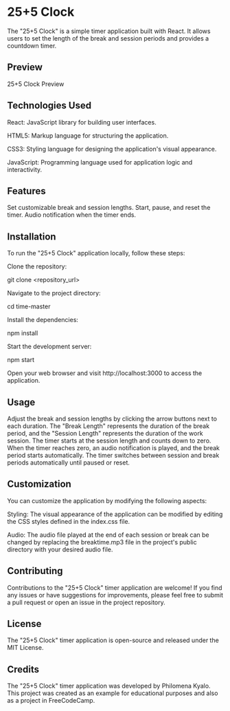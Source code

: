 # 25+5 Clock
The "25+5 Clock" is a simple timer application built with React. It allows users to set the length of the break and session periods and provides a countdown timer.
## Preview

25+5 Clock Preview

## Technologies Used
React: JavaScript library for building user interfaces.

HTML5: Markup language for structuring the application.

CSS3: Styling language for designing the application's visual appearance.

JavaScript: Programming language used for application logic and interactivity.



## Features

Set customizable break and session lengths.
Start, pause, and reset the timer.
Audio notification when the timer ends.
## Installation
To run the "25+5 Clock" application locally, follow these steps:

Clone the repository:

git clone <repository_url>

Navigate to the project directory:

cd time-master

Install the dependencies:

npm install

Start the development server:

npm start

Open your web browser and visit http://localhost:3000 to access the application.

## Usage

Adjust the break and session lengths by clicking the arrow buttons next to each duration.
The "Break Length" represents the duration of the break period, and the "Session Length" represents the duration of the work session.
The timer starts at the session length and counts down to zero.
When the timer reaches zero, an audio notification is played, and the break period starts automatically.
The timer switches between session and break periods automatically until paused or reset.
## Customization
You can customize the application by modifying the following aspects:

Styling: The visual appearance of the application can be modified by editing the CSS styles defined in the index.css file.

Audio: The audio file played at the end of each session or break can be changed by replacing the breaktime.mp3 file in the project's public directory with your desired audio file.

## Contributing

Contributions to the "25+5 Clock" timer application are welcome! If you find any issues or have suggestions for improvements, please feel free to submit a pull request or open an issue in the project repository.

## License

The "25+5 Clock" timer application is open-source and released under the MIT License.

## Credits

The "25+5 Clock" timer application was developed by Philomena Kyalo.
This project was created as an example for educational purposes and also as a project in FreeCodeCamp.
